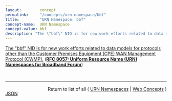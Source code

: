 ```yaml
---
layout:        concept
permalink:     "/concepts/urn-namespace/bbf"
title:         "URN Namespace: bbf"
concept-name:  URN Namespace
concept-value: bbf
description: "The \"bbf\" NID is for new work efforts related to data models for protocols other than the Customer Premises Equipment (CPE) WAN Management Protocol (CWMP)."
---
```


[The "bbf" NID is for new work efforts related to data models for protocols other than the Customer Premises Equipment (CPE) WAN Management Protocol (CWMP).](http://tools.ietf.org/html/rfc8057#section-2 "Read documentation for URN Namespace &#34;bbf&#34;") (**[RFC 8057: Uniform Resource Name (URN) Namespaces for Broadband Forum](/specs/IETF/RFC/8057 "This document describes the Namespace Identifiers (NIDs) &#34;bbf&#34;, &#34;broadband-forum-org&#34;, and &#34;dslforum-org&#34; for Uniform Resource Names (URNs) used to identify resources published by Broadband Forum (BBF). BBF specifies and manages resources that utilize these three URN identification models. Management activities for these and other resource types are handled by BBF.")**)

<br/>
<hr/>

<p style="float : left"><a href="./bbf.json" title="JSON representing this particular Web Concept value">JSON</a></p>
<p style="text-align: right">Return to list of all ( <a href="../urn-namespace/">URN Namespaces</a> | <a href="../">Web Concepts</a> )</p>
